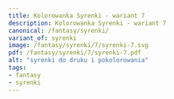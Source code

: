 ```yaml
---
title: Kolorowanka Syrenki - wariant 7
description: Kolorowanka Syrenki - wariant 7
canonical: /fantasy/syrenki/
variant_of: syrenki
image: /fantasy/syrenki/7/syrenki-7.svg
pdf: /fantasy/syrenki/7/syrenki-7.pdf
alt: "syrenki do druku i pokolorowania"
tags:
- fantasy
- syrenki
---
```

